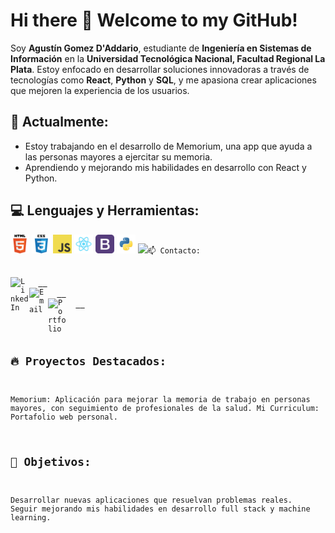 # Hi there 👋 Welcome to my GitHub!
<p align="left"> Soy <strong>Agustín Gomez D'Addario</strong>, estudiante de <strong>Ingeniería en Sistemas de Información</strong> en la <strong>Universidad Tecnológica Nacional, Facultad Regional La Plata</strong>. Estoy enfocado en desarrollar soluciones innovadoras a través de tecnologías como <strong>React</strong>, <strong>Python</strong> y <strong>SQL</strong>, y me apasiona crear aplicaciones que mejoren la experiencia de los usuarios. </p>

## 🌱 Actualmente:
- Estoy trabajando en el desarrollo de Memorium, una app que ayuda a las personas mayores a ejercitar su memoria.
- Aprendiendo y mejorando mis habilidades en desarrollo con React y Python.

## 💻 Lenguajes y Herramientas:
<p align="left"> <code><img height="30" src="https://raw.githubusercontent.com/github/explore/80688e429a7d4ef2fca1e82350fe8e3517d3494d/topics/html/html.png"></code> <code><img height="30" src="https://raw.githubusercontent.com/github/explore/80688e429a7d4ef2fca1e82350fe8e3517d3494d/topics/css/css.png"></code> <code><img height="30" src="https://raw.githubusercontent.com/github/explore/80688e429a7d4ef2fca1e82350fe8e3517d3494d/topics/javascript/javascript.png"></code> <code><img height="30" src="https://raw.githubusercontent.com/github/explore/80688e429a7d4ef2fca1e82350fe8e3517d3494d/topics/react/react.png"></code> <code><img height="30" src="https://raw.githubusercontent.com/github/explore/80688e429a7d4ef2fca1e82350fe8e3517d3494d/topics/bootstrap/bootstrap.png"></code> <code><img height="30" src="https://raw.githubusercontent.com/github/explore/80688e429a7d4ef2fca1e82350fe8e3517d3494d/topics/python/python.png"></code> <code><img height="30" src="https://raw.githubusercontent.com/github/explore/80688e429a7d4ef2fca1e82350fe8e3517d3494d/topics/sql/sql.png</code> </p>

## 📫 Contacto:
<p align="left"> 
  <a href="https://www.linkedin.com/in/agustingomezdaddario" target="_blank"> <img align="left" alt="LinkedIn" width="30px" src="https://icongr.am/fontawesome/linkedin.svg?size=128&color=70c8ff" /> </a> 
  <a href="mailto:gomezdaddarioagus@gmail.com" target="_blank"> <img align="left" alt="Email" width="30px" src="https://icongr.am/devicon/google-original.svg?size=128&color=70c8ff" /> </a> 
  <a href="https://curriculum-with-bootstrap.vercel.app/" target="_blank"> <img align="left" alt="Portfolio" width="30px" src="https://icongr.am/clarity/application.svg?size=128&color=70c8ff" /> </a> 
</p>

## 🔥 Proyectos Destacados:
Memorium: Aplicación para mejorar la memoria de trabajo en personas mayores, con seguimiento de profesionales de la salud.
Mi Curriculum: Portafolio web personal.

## 🚀 Objetivos:
Desarrollar nuevas aplicaciones que resuelvan problemas reales.
Seguir mejorando mis habilidades en desarrollo full stack y machine learning.
